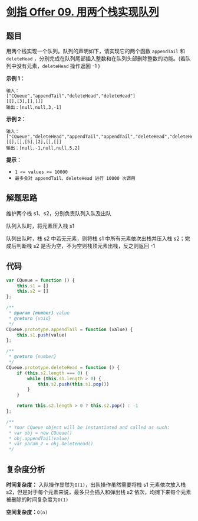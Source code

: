 # [剑指 Offer 09. 用两个栈实现队列](https://leetcode-cn.com/problems/yong-liang-ge-zhan-shi-xian-dui-lie-lcof/)
## 题目
用两个栈实现一个队列。队列的声明如下，请实现它的两个函数 `appendTail` 和 `deleteHead` ，分别完成在队列尾部插入整数和在队列头部删除整数的功能。(若队列中没有元素，`deleteHead` 操作返回 -1 )

 

<strong>示例 1：</strong>

```
输入：
["CQueue","appendTail","deleteHead","deleteHead"]
[[],[3],[],[]]
输出：[null,null,3,-1]
```

<strong>示例 2：</strong>

```
输入：
["CQueue","deleteHead","appendTail","appendTail","deleteHead","deleteHead"]
[[],[],[5],[2],[],[]]
输出：[null,-1,null,null,5,2]
```

<strong>提示：</strong>


- `1 <= values <= 10000`
- `最多会对 appendTail、deleteHead 进行 10000 次调用`



## 解题思路

维护两个栈 s1、s2，分别负责队列入队及出队

队列入队时，将元素压入栈 s1

队列出队时，栈 s2 中若无元素，则将栈 s1 中所有元素依次出栈并压入栈 s2；完成后判断栈 s2 是否为空，不为空则栈顶元素出栈，反之则返回 -1


## 代码
```js
var CQueue = function () {
    this.s1 = []
    this.s2 = []
};

/** 
 * @param {number} value
 * @return {void}
 */
CQueue.prototype.appendTail = function (value) {
    this.s1.push(value)
};

/**
 * @return {number}
 */
CQueue.prototype.deleteHead = function () {
    if (this.s2.length === 0) {
        while (this.s1.length > 0) {
            this.s2.push(this.s1.pop())
        }
    }

    return this.s2.length > 0 ? this.s2.pop() : -1
};

/**
 * Your CQueue object will be instantiated and called as such:
 * var obj = new CQueue()
 * obj.appendTail(value)
 * var param_2 = obj.deleteHead()
 */
```

## 复杂度分析

**时间复杂度：** 入队操作显然为`O(1)`，出队操作虽然需要将栈 s1 元素依次放入栈 s2，但是对于每个元素来说，最多只会插入和弹出栈 s2 依次，均摊下来每个元素被删除的时间复杂度为`O(1)`

**空间复杂度：**`O(n)`